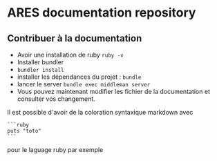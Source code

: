 # ARES documentation repository

## Contribuer à la documentation

- Avoir une installation de ruby `ruby -v`
- Installer bundler
- `bundler install`
- installer les dépendances du projet : `bundle`
- lancer le server `bundle exec middleman server`
- Vous pouvez maintenant modifier les fichier de la documentation
et consulter vos changement.

Il est possible d'avoir de la coloration syntaxique markdown avec

    ```ruby
    puts "toto"
    ```

pour le laguage ruby par exemple